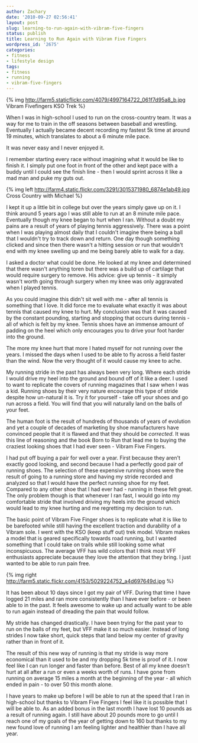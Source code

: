 ```yaml
---
author: Zachary
date: '2010-09-27 02:56:41'
layout: post
slug: learning-to-run-again-with-vibram-five-fingers
status: publish
title: Learning to Run Again with Vibram Five Fingers
wordpress_id: '2675'
categories:
- fitness
- lifestyle design
tags:
- fitness
- running
- vibram-five-fingers
---
```


{% img http://farm5.staticflickr.com/4079/4997164722_061f7d95a8_b.jpg Vibram Fivefingers KSO Trek %}

When I was in high-school I used to run on the cross-country team. It was a
way for me to train in the off seasons between baseball and wrestling.
Eventually I actually became decent recording my fastest 5k time at around 19
minutes, which translates to about a 6 minute mile pace.

It was never easy and I never enjoyed it.

I remember starting every race without imagining what it would be like to
finish it. I simply put one foot in front of the other and kept pace with a
buddy until I could see the finish line - then I would sprint across it like a
mad man and puke my guts out.

{% img left http://farm4.static.flickr.com/3291/3015371980_6874e1ab49.jpg Cross Country with Michael %}

I kept it up a little bit in college but over the years simply gave up on it. I think
around 5 years ago I was still able to run at an 8 minute mile pace.
Eventually though my knee began to hurt when I ran. Without a doubt my pains
are a result of years of playing tennis aggressively. There was a point when I
was playing almost daily that I couldn't imagine there being a ball that I
wouldn't try to track down and return. One day though something clicked and
since then there wasn't a hitting session or run that wouldn't end with my
knee swelling up and me being barely able to walk for a day.

I asked a doctor what could be done. He looked at my knee and determined that
there wasn't anything toren but there was a build up of cartilage that would
require surgery to remove. His advice: give up tennis - it simply wasn't worth
going through surgery when my knee was only aggravated when I played tennis.

As you could imagine this didn't sit well with me - after all tennis is
something that I love. It did force me to evaluate what exactly it was about
tennis that caused my knee to hurt. My conclusion was that it was caused by
the constant pounding, starting and stopping that occurs during tennis - all
of which is felt by my knee. Tennis shoes have an immense amount of padding on
the heel which only encourages you to drive your foot harder into the ground.

The more my knee hurt that more I hated myself for not running over the years.
I missed the days when I used to be able to fly across a field faster than the
wind. Now the very thought of it would cause my knee to ache.

My running stride in the past has always been very long. Where each stride I
would drive my heel into the ground and bound off of it like a deer. I used to
want to replicate the covers of running magazines that I saw when I was a kid.
Running shoes by their very nature encourage this type of stride despite how
un-natural it is. Try it for yourself - take off your shoes and go run across
a field. You will find that you will naturally land on the balls of your feet.

The human foot is the result of hundreds of thousands of years of evolution
and yet a couple of decades of marketing by shoe manufacturers have convinced
people that it is flawed and that they should be _corrected_. It was this line
of reasoning and the book Born to Run that lead me to buying the craziest
looking shoes that I had ever seen - Vibram Five Fingers.

I had put off buying a pair for well over a year. First because they aren't
exactly good looking, and second because I had a perfectly good pair of
running shoes. The selection of these expensive running shoes were the result
of going to a running store and having my stride recorded and analyzed so that
I would have the perfect running shoe for my feet. Compared to any other shoe
that I had ever had - running in these felt great. The only problem though is
that whenever I ran fast, I would go into my comfortable stride that involved
driving my heels into the ground which would lead to my knee hurting and me
regretting my decision to run.

The basic point of Vibram Five Finger shoes is to replicate what it is like to
be barefooted while still having the excellent traction and durability of a
Vibram sole. I went with the KSO (keep stuff out) trek model. Vibram makes a
model that is geared specifically towards road running, but I wanted something
that I could take on trails while still looking some what inconspicuous. The
average VFF has wild colors that I think most VFF enthusiasts appreciate
because they love the attention that they bring. I just wanted to be able to
run pain free.

{% img right http://farm5.static.flickr.com/4153/5029224752_a4d697649d.jpg %}

It has been about 10 days since I got my pair of VFF. During that time I have
logged 21 miles and ran more consistently than I have ever before - or been
able to in the past. It feels awesome to wake up and actually want to be able
to run again instead of dreading the pain that would follow.

My stride has changed drastically. I have been trying for the past year to run
on the balls of my feet, but VFF make it so much easier. Instead of long
strides I now take short, quick steps that land below my center of gravity
rather than in front of it.

The result of this new way of running is that my stride is way more economical
than it used to be and my dropping 5k time is proof of it. I now feel like I
can run longer and faster than before. Best of all my knee doesn't hurt at all
after a run or even a weeks worth of runs. I have gone from running on average
15 miles a month at the beginning of the year - all which ended in pain - to
over 50 this month alone.

I have years to make up before I will be able to run at the speed that I ran
in high-school but thanks to Vibram Five Fingers I feel like it is possible
that I will be able to. As an added bonus in the last month I have lost 10
pounds as a result of running again. I still have about 20 pounds more to go
until I reach one of my goals of the year of getting down to 160 but thanks to
my new found love of running I am feeling lighter and healthier than I have
all year.

